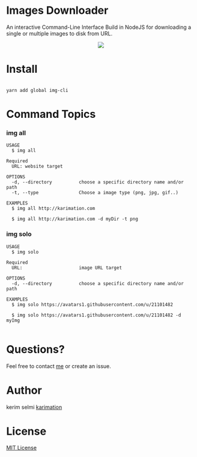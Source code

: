 # Images Downloader

An interactive Command-Line Interface Build in NodeJS for downloading a single or multiple images to disk from URL. 


<p align="center"> 
<img src="screenshots/test.gif"  >
</p>

# Install

```

yarn add global img-cli

```

# Command Topics
### img all

```
USAGE
  $ img all 

Required
  URL: website target

OPTIONS
  -d, --directory          choose a specific directory name and/or path 
  -t, --type               Choose a image type (png, jpg, gif..)
  
EXAMPLES
  $ img all http://karimation.com
  
  $ img all http://karimation.com -d myDir -t png

```

### img solo

```
USAGE
  $ img solo 

Required
  URL:                     image URL target

OPTIONS
  -d, --directory          choose a specific directory name and/or path 
  
EXAMPLES
  $ img solo https://avatars1.githubusercontent.com/u/21101482
  
  $ img solo https://avatars1.githubusercontent.com/u/21101482 -d myImg
  
```

# Questions?

Feel free to contact <a href="http://www.karimation.com">me</a> or create an issue.

# Author

kerim selmi <a href="http://www.karimation.com">karimation</a>

# License

<a href="LICENSE">MIT License</a>
